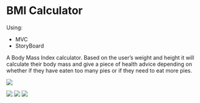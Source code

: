 #  BMI Calculator #

Using:

* MVC
* StoryBoard

A Body Mass Index calculator. Based on the user’s weight and height it will calculate their body mass and give a piece of health advice depending on whether if they have eaten too many pies or if they need to eat more pies. 


![](https://s1.hostingkartinok.com/uploads/images/2022/02/e3e9662fcbea0e62b8ee411acdac4251.jpg)



![](https://s1.hostingkartinok.com/uploads/images/2022/02/257b903590383a16c1dd40554e7c7b0b.jpg)
![](https://s1.hostingkartinok.com/uploads/images/2022/02/605c40b871c1de85f7b1647817bda88b.jpg)
![](https://s1.hostingkartinok.com/uploads/images/2022/02/4c38b82c2cb29c198ade741f8501d49f.jpg)

